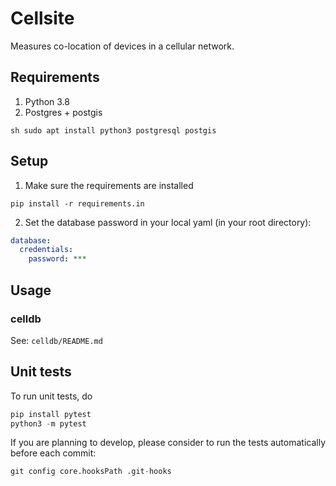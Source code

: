 # Cellsite

Measures co-location of devices in a cellular network.


## Requirements

1. Python 3.8
2. Postgres + postgis

``sh
sudo apt install python3 postgresql postgis
``


## Setup

1. Make sure the requirements are installed

```shell
pip install -r requirements.in
```
2. Set the database password in your local yaml (in your root directory):

```yaml
database:
  credentials:
    password: ***
```

## Usage

### celldb

See: `celldb/README.md`

## Unit tests

To run unit tests, do

```py
pip install pytest
python3 -m pytest
```

If you are planning to develop, please consider to run the tests
automatically before each commit:

```py
git config core.hooksPath .git-hooks
```
